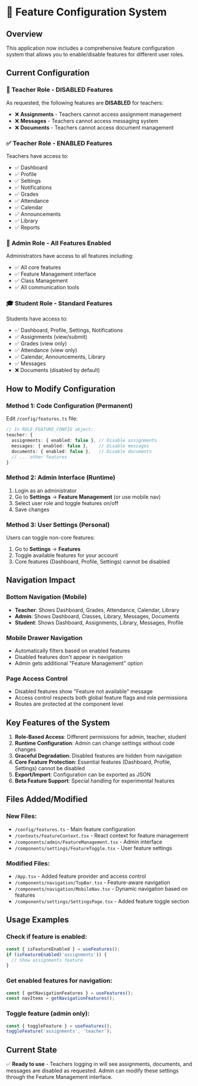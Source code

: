 # 🎯 Feature Configuration System

## Overview
This application now includes a comprehensive feature configuration system that allows you to enable/disable features for different user roles. 

## Current Configuration

### 🔴 **Teacher Role - DISABLED Features**
As requested, the following features are **DISABLED** for teachers:
- ❌ **Assignments** - Teachers cannot access assignment management
- ❌ **Messages** - Teachers cannot access messaging system  
- ❌ **Documents** - Teachers cannot access document management

### ✅ **Teacher Role - ENABLED Features**
Teachers have access to:
- ✅ Dashboard
- ✅ Profile
- ✅ Settings  
- ✅ Notifications
- ✅ Grades
- ✅ Attendance
- ✅ Calendar
- ✅ Announcements
- ✅ Library
- ✅ Reports

### 👑 **Admin Role - All Features Enabled**
Administrators have access to all features including:
- ✅ All core features
- ✅ Feature Management interface
- ✅ Class Management
- ✅ All communication tools

### 🎓 **Student Role - Standard Features**
Students have access to:
- ✅ Dashboard, Profile, Settings, Notifications
- ✅ Assignments (view/submit)
- ✅ Grades (view only)
- ✅ Attendance (view only)
- ✅ Calendar, Announcements, Library
- ✅ Messages
- ❌ Documents (disabled by default)

## How to Modify Configuration

### Method 1: Code Configuration (Permanent)
Edit `/config/features.ts` file:

```typescript
// In ROLE_FEATURE_CONFIG object:
teacher: {
  assignments: { enabled: false }, // Disable assignments
  messages: { enabled: false },    // Disable messages
  documents: { enabled: false },   // Disable documents
  // ... other features
}
```

### Method 2: Admin Interface (Runtime)
1. Login as an administrator
2. Go to **Settings** → **Feature Management** (or use mobile nav)
3. Select user role and toggle features on/off
4. Save changes

### Method 3: User Settings (Personal)
Users can toggle non-core features:
1. Go to **Settings** → **Features**
2. Toggle available features for your account
3. Core features (Dashboard, Profile, Settings) cannot be disabled

## Navigation Impact

### Bottom Navigation (Mobile)
- **Teacher**: Shows Dashboard, Grades, Attendance, Calendar, Library
- **Admin**: Shows Dashboard, Classes, Library, Messages, Documents  
- **Student**: Shows Dashboard, Assignments, Library, Messages, Profile

### Mobile Drawer Navigation
- Automatically filters based on enabled features
- Disabled features don't appear in navigation
- Admin gets additional "Feature Management" option

### Page Access Control
- Disabled features show "Feature not available" message
- Access control respects both global feature flags and role permissions
- Routes are protected at the component level

## Key Features of the System

1. **Role-Based Access**: Different permissions for admin, teacher, student
2. **Runtime Configuration**: Admin can change settings without code changes
3. **Graceful Degradation**: Disabled features are hidden from navigation
4. **Core Feature Protection**: Essential features (Dashboard, Profile, Settings) cannot be disabled
5. **Export/Import**: Configuration can be exported as JSON
6. **Beta Feature Support**: Special handling for experimental features

## Files Added/Modified

### New Files:
- `/config/features.ts` - Main feature configuration
- `/contexts/FeatureContext.tsx` - React context for feature management
- `/components/admin/FeatureManagement.tsx` - Admin interface
- `/components/settings/FeatureToggle.tsx` - User feature settings

### Modified Files:
- `/App.tsx` - Added feature provider and access control
- `/components/navigation/TopBar.tsx` - Feature-aware navigation
- `/components/navigation/MobileNav.tsx` - Dynamic navigation based on features
- `/components/settings/SettingsPage.tsx` - Added feature toggle section

## Usage Examples

### Check if feature is enabled:
```typescript
const { isFeatureEnabled } = useFeatures();
if (isFeatureEnabled('assignments')) {
  // Show assignments feature
}
```

### Get enabled features for navigation:
```typescript
const { getNavigationFeatures } = useFeatures();
const navItems = getNavigationFeatures();
```

### Toggle feature (admin only):
```typescript
const { toggleFeature } = useFeatures();
toggleFeature('assignments', 'teacher');
```

## Current State
✅ **Ready to use** - Teachers logging in will see assignments, documents, and messages are disabled as requested. Admin can modify these settings through the Feature Management interface.